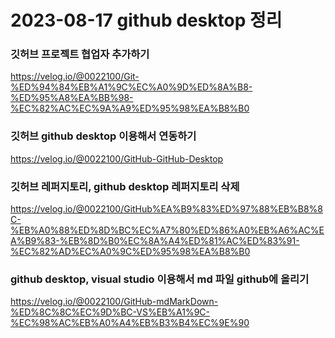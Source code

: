 # 2023-08-17 github desktop 정리

### 깃허브 프로젝트 협업자 추가하기

https://velog.io/@0022100/Git-%ED%94%84%EB%A1%9C%EC%A0%9D%ED%8A%B8-%ED%95%A8%EA%BB%98-%EC%82%AC%EC%9A%A9%ED%95%98%EA%B8%B0


### 깃허브 github desktop 이용해서 연동하기

https://velog.io/@0022100/GitHub-GitHub-Desktop


### 깃허브 레퍼지토리, github desktop 레퍼지토리 삭제

https://velog.io/@0022100/GitHub%EA%B9%83%ED%97%88%EB%B8%8C-%EB%A0%88%ED%8D%BC%EC%A7%80%ED%86%A0%EB%A6%AC%EA%B9%83-%EB%8D%B0%EC%8A%A4%ED%81%AC%ED%83%91-%EC%82%AD%EC%A0%9C%ED%95%98%EA%B8%B0

### github desktop, visual studio 이용해서 md 파일 github에 올리기

https://velog.io/@0022100/GitHub-mdMarkDown-%ED%8C%8C%EC%9D%BC-VS%EB%A1%9C-%EC%98%AC%EB%A0%A4%EB%B3%B4%EC%9E%90